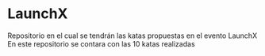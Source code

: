 # LaunchX
Repositorio en el cual se tendrán las katas propuestas en el evento LaunchX
En este repositorio se contara con las 10 katas realizadas
